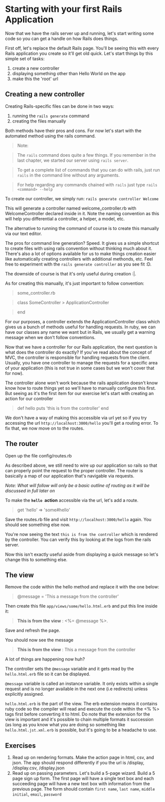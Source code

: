 Starting with your first Rails Application
=========

Now that we have the rails server up and running, let's start writing some code so you can get a handle on how Rails does things.

First off, let's replace the default Rails page.  You'll be seeing this with every Rails application you create so it'll get old quick.  Let's start things by this simple set of tasks:

1. create a new controller
2. displaying something other than Hello World on the app
3. make this the 'root' url

## Creating a new controller

Creating Rails-specific files can be done in two ways:
1. running the `rails generate` command
2. creating the files manually

Both methods have their pros and cons.  For now let's start with the automated method using the rails command.

> Note:

>  The `rails` command does quite a few things.  If you remember in the last chapter, we started our server using `rails server`.  

>  To get a complete list of commands that you can do with rails, just run `rails` in the command line without any arguments.

>  For help regarding any commands chained with `rails` just type `rails <command> --help`

To create our controller, we simply run: `rails generate controller Welcome`

This will generate a controller named welcome_controller.rb with WelcomeController declared inside in it.  Note the naming convention as this will help you differential a controller, a helper, a model, etc.

The alternative to running the command of course is to create this manually via our text editor.

The pros for command line generation?  Speed.  It gives us a simple shortcut to create files with using rails convention without thinking much about it.  There's also a lot of options available for us to make things creation easier like automatically creating controllers with additional methonds, etc.  Feel free to experiment with the `rails generate controller` as you see fit :D.

The downside of course is that it's only useful during creation :|.

As for creating this manually, it's just important to follow convention:

> some_controller.rb

> class SomeController > ApplicationController

> end

For our purposes, a controller extends the ApplicationController class which gives us a bunch of methods useful for handling requests.  In ruby, we can have our classes any name we want but in Rails, we usually get a warning message when we don't follow conventions.

Now that we have a controller for our Rails application, the next question is what does the controller do exactly?  If you've read about the concept of MVC, the controller is responsible for handling requests from the client.  Usually, you have one controller to manage the requests for a specific area of your application (this is not true in some cases but we won't cover that for now).

The controller alone won't work because the rails application doesn't know know how to route things yet so we'll have to manually configure this first.  But seeing as it's the first item for our exercise let's start with creating an action for our controller

> def hello
>   puts 'this is from the controller'
> end

We don't have a way of making this accessible via url yet so if you try accessing the url `http://localhost:3000/hello` you'll get a routing error.  To fix that, we now move on to the routes.

## The router

Open up the file config/routes.rb

As described above, we still need to wire up our application so rails so that can properly point the request to the proper controller.  The router is basically a map of our application that's navigable via requests.

*Note:  What will follow will only be a basic outline of routing as it will be discussed in full later on*

To make the **`hello `action** accessible via the url, let's add a route.

>  get 'hello' => 'some#hello'

Save the routes.rb file and visit `http://localhost:3000/hello` again. You should see something else now.

You're now seeing the text `this is from the controller` which is rendered by the controller.  You can verify this by looking at the logs from the rails server.

Now this isn't exactly useful aside from displaying a quick message so let's change this to something else.

## The view

Remove the code within the hello method and replace it with the one below:
> @message = 'This a message from the controller'

Then create this file `app/views/some/hello.html.erb` and put this line inside it:  

> <b>This is from the view</b> : <%= @message %>.

Save and refresh the page.

You should now see the message

> **This is from the view** : This a message from the controller

A lot of things are happening now huh?

The controller sets the `@message` variable and it gets read by the `hello.html.erb` file so it can be displayed.  

`@message` variable is called an instance variable.  It only exists within a single request and is no longer available in the next one (i.e redirects) unless explicitly assigned.

`hello.html.erb` is the part of the view.  The erb extension means it contains ruby code so the compiler will read and execute the code within the <% %> tags first before converting it to html.  Do note that the extension for the view is important and it's possible to chain multiple formats it succession (as long as you know what you are doing so something like `hello.html.jst.xml.erb` is possible, but it's going to be a headache to use.

## Exercises

1.  Read up on rendering formats.  Make the action page in html, csv, and json.  The app should respond differently if you the url is /display, /display.csv, /display.json
2.  Read up on passing parameters. Let's build a 5-page wizard.  Build a 5 page sign up form.  The first page will have a single text box and each succeeding page will have a new text box with information from the previous page.
  The form should contain `first name`, `last name`, `middle initial`, `email`, `password`
